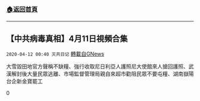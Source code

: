 ###  [:house:返回首頁](https://github.com/ourhimalayas/txt)
---

## 【中共病毒真相】4月11日視頻合集
`2020-04-12 00:40 灭共日记` [轉載自GNews](https://gnews.org/zh-hant/169982/)

大雪毀田地官方聲稱不缺糧、強行收取尼日利亞人護照尼大使館來人搶回護照、武漢解封後大量民眾逃離、市場監督管理局親自來超市勸阻民眾不要屯糧、湖南嶽陽台企新金寶罷工



0
